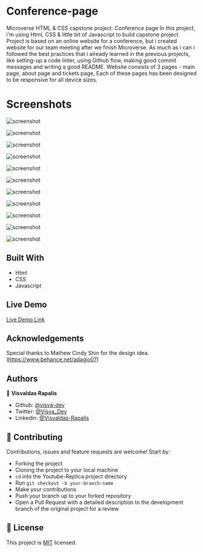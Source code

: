 # Conference-page
Microverse HTML &amp; CSS capstone project: Conference page
In this project, i'm using Html, CSS & little bit of Javascript to build capstone project.
Project is based on an online website for a conference, but i created website for our team meeting after we finish Microverse.
As much as i can i followed the best practices that i already learned in the previous projects, like setting-up a code linter, using Github flow, making good commit messages and writing a good README.
Website consists of 3 pages - main page, about page and tickets page, Each of these pages has been designed to be responsive for all device sizes.

# Screenshots

![screenshot](/images/1zq9xPl.png)

![screenshot](./images/kgdNcI8.png)

![screenshot](./images/2QOcw7g.png)

![screenshot](./images/3uPXxi8.png)

![screenshot](./images/9NksFSq.png)

![screenshot](./images/b09KLFy.png)

![screenshot](./images/ZYSZd8l.png)

![screenshot](./images/crvCqlh.png)

![screenshot](./images/YxQfDc7.png)

![screenshot](./images/qKs3lMO.png)

![screenshot](./images/XriuT3V.png)

## Built With

- Html
- CSS
- Javascript

## Live Demo

[Live Demo Link](https://rawcdn.githack.com/visva-dev/Conference-page/6dba3fbb8d63c5b104a7ac55af8fdcbb84615cd6/index.html)


## Acknowledgements

Special thanks to Mathew Cindy Shin for the design idea.
(https://www.behance.net/adagio07)


## Authors

👤 **Visvaldas Rapalis**

- Github: [@visva-dev](https://github.com/visva-dev)
- Twitter: [@Visva_Dev](https://twitter.com/Visva_Dev)
- Linkedin: [@Visvaldas-Rapalis](https://www.linkedin.com/in/visvaldas-rapalis/)

## 🤝 Contributing

Contributions, issues and feature requests are welcome! Start by:

- Forking the project
- Cloning the project to your local machine
- `cd` into the Youtube-Replica project directory
- Run `git checkout -b your-branch-name`
- Make your contributions
- Push your branch up to your forked repository
- Open a Pull Request with a detailed description to the development branch of the original project for a review

## 📝 License

This project is [MIT](https://opensource.org/licenses/MIT) licensed.

